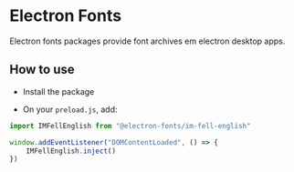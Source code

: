 # Electron Fonts

Electron fonts packages provide font archives em electron desktop apps.

## How to use

* Install the package

* On your `preload.js`, add:

```ts
import IMFellEnglish from "@electron-fonts/im-fell-english"

window.addEventListener("DOMContentLoaded", () => {
    IMFellEnglish.inject()
})
```